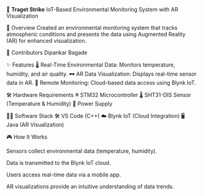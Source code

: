🎯 **Traget Strike** 
IoT-Based Environmental Monitoring System with AR Visualization

🚀 Overview
Created an environmental monitoring system that tracks atmospheric conditions and presents the data using Augmented Reality (AR) for enhanced visualization.

🤝 Contributors
Dipankar Bagade

✨ Features
🌡️ Real-Time Environmental Data: Monitors temperature, humidity, and air quality.
🕶️ AR Data Visualization: Displays real-time sensor data in AR.
📡 Remote Monitoring: Cloud-based data access using Blynk IoT.

🛠️ Hardware Requirements
🖲️ STM32 Microcontroller
🌡️ SHT31-DIS Sensor (Temperature & Humidity)
🔋 Power Supply

🧑‍💻 Software Stack
🛠️ VS Code (C++)
☁️ Blynk IoT (Cloud Integration)
🖥️ Java (AR Visualization)

🎮 How It Works

Sensors collect environmental data (temperature, humidity).

Data is transmitted to the Blynk IoT cloud.

Users access real-time data via a mobile app.

AR visualizations provide an intuitive understanding of data trends.

